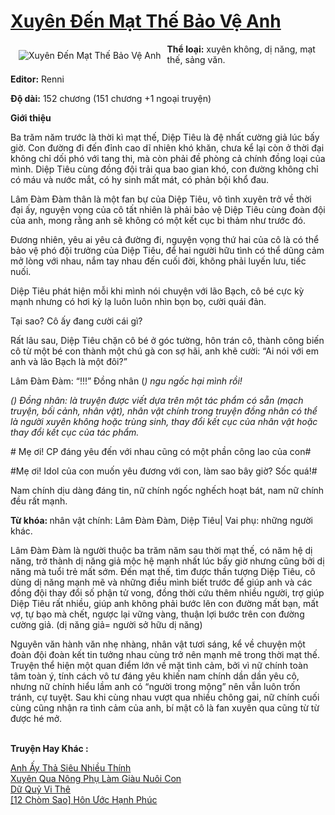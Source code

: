 <a href="https://utruyen.com/xuyen-den-mat-the-bao-ve-anh/25265/" title="Xuyên Đến Mạt Thế Bảo Vệ Anh"><h1>Xuyên Đến Mạt Thế Bảo Vệ Anh</h1></a><div style="display:table"><img align="right" style="float: left; padding: 10px;" src="https://utruyen.com/images/story/200x260/xuyen-den-mat-the-bao-ve-anh.jpg" alt="Xuyên Đến Mạt Thế Bảo Vệ Anh"><b>Thể loại:</b> xuyên không, dị năng, mạt thế, sảng văn.<p></p><b>Editor:</b> Renni<p></p><b>Độ dài:</b> 152 chương (151 chương +1 ngoại truyện)<p></p><b>Giới thiệu</b><p></p>Ba trăm năm trước là thời kì mạt thế, Diệp Tiêu là đệ nhất cường giả lúc bấy giờ. Con đường đi đến đỉnh cao dĩ nhiên khó khăn, chưa kể lại còn ở thời đại không chỉ dối phó với tang thi, mà còn phải đề phòng cả chính đồng loại của mình. Diệp Tiêu cùng đồng đội trải qua bao gian khó, con đường không chỉ có máu và nước mắt, có hy sinh mất mát, có phản bội khổ đau.<p></p>Lâm Đàm Đàm thân là một fan bự của Diệp Tiêu, vô tình xuyên trở về thời đại ấy, nguyện vọng của cô tất nhiên là phải bảo vệ Diệp Tiêu cùng đoàn đội của anh, mong rằng anh sẽ không có một kết cục bi thảm như trước đó.<p></p>Đương nhiên, yêu ai yêu cả đường đi, nguyện vọng thứ hai của cô là có thể bảo vệ phó đội trưởng của Diệp Tiêu, để hai người hữu tình có thể dũng cảm mở lòng với nhau, nắm tay nhau đến cuối đời, không phải luyến lưu, tiếc nuối.<p></p>Diệp Tiêu phát hiện mỗi khi mình nói chuyện với lão Bạch, cô bé cực kỳ mạnh nhưng có hơi kỳ lạ luôn luôn nhìn bọn bọ, cười quái đản.<p></p>Tại sao? Cô ấy đang cười cái gì?<p></p>Rất lâu sau, Diệp Tiêu chặn cô bé ở góc tường, hôn trán cô, thành công biến cô từ một bé con thành một chú gà con sợ hãi, anh khẽ cười: “Ai nói với em anh và lão Bạch là một đôi?”<p></p>Lâm Đàm Đàm: “!!!” Đồng nhân (*) ngu ngốc hại mình rồi!<p></p><i>(*) Đồng nhân: là truyện được viết dựa trên một tác phẩm có sẵn (mạch truyện, bối cảnh, nhân vật), nhân vật chính trong truyện đồng nhân có thể là người xuyên không hoặc trùng sinh, thay đổi kết cục của nhân vật hoặc thay đổi kết cục của tác phẩm.</i><p></p># Mẹ ơi! CP đáng yêu đến với nhau cũng có một phần công lao của con#<p></p>#Mẹ ơi! Idol của con muốn yêu đương với con, làm sao bây giờ? Sốc quá!#<p></p>Nam chính dịu dàng đáng tin, nữ chính ngốc nghếch hoạt bát, nam nữ chính đều rất mạnh.<p></p><b>Từ khóa: </b>nhân vật chính: Lâm Đàm Đàm, Diệp Tiêu| Vai phụ: những người khác.<p></p>Lâm Đàm Đàm là người thuộc ba trăm năm sau thời mạt thế, có năm hệ dị năng, trở thành dị năng giả mộc hệ mạnh nhất lúc bấy giờ nhưng cũng bởi dị năng mà tuổi trẻ mất sớm. Đến mạt thế, tìm được thần tượng Diệp Tiêu, cô dùng dị năng mạnh mẽ và những điều mình biết trước để giúp anh và các đồng đội thay đổi số phận tử vong, đồng thời cứu thêm nhiều người, trợ giúp Diệp Tiêu rất nhiều, giúp anh không phải bước lên con đường mất bạn, mất vợ, tự bạo mà chết, ngược lại vững vàng, thuận lợi bước trên con đường cường giả. (dị năng giả= người sở hữu dị năng)<p></p>Nguyên văn hành văn nhẹ nhàng, nhân vật tươi sáng, kể về chuyện một đoàn đội đoàn kết tin tưởng nhau cùng trở nên mạnh mẽ trong thời mạt thế. Truyện thể hiện một quan điểm lớn về mặt tình cảm, bởi vì nữ chính toàn tâm toàn ý, tính cách vô tư đáng yêu khiến nam chính dần dần yêu cô, nhưng nữ chính hiểu lầm anh có “người trong mộng” nên vẫn luôn trốn tránh, cự tuyệt. Sau khi cùng nhau vượt qua nhiều chông gai, nữ chính cuối cùng cũng nhận ra tình cảm của anh, bí mật cô là fan xuyên qua cũng từ từ được hé mở.</div><p><br><b>Truyện Hay Khác :</b></p><a href="https://utruyen.com/anh-ay-tha-sieu-nhieu-thinh/24656/" alt="Anh Ấy Thả Siêu Nhiều Thính">Anh Ấy Thả Siêu Nhiều Thính</a><br/><a href="https://github.com/quanluxury/ngontinhhot/tree/master/truyenhay/19143/" alt="Xuyên Qua Nông Phụ Làm Giàu Nuôi Con">Xuyên Qua Nông Phụ Làm Giàu Nuôi Con</a><br/><a href="https://github.com/quanluxury/dammy/tree/master/truyenhay/10702/" alt="Dữ Quỷ Vi Thê">Dữ Quỷ Vi Thê</a><br/><a href="https://www.flickr.com/photos/183745219@N08/49516037608/" alt="[12 Chòm Sao] Hôn Ước Hạnh Phúc">[12 Chòm Sao] Hôn Ước Hạnh Phúc</a><br/>